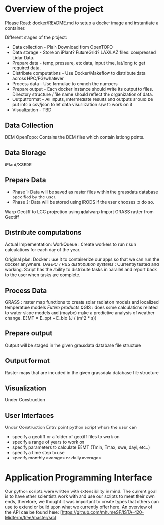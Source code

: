 Overview of the project
==

Please Read: docker/README.md to setup a docker image and instantiate a container.

Different stages of the project:
* Data collection - Plain Download from OpenTOPO
* Data storage - Store on iPlant? FutureGrid? LAX/LAZ files: compressed Lidar Data.
* Prepare data - temp, pressure, etc data, input time, lat/long to get required data.
* Distribute computations - Use Docker/Makeflow to distribute data across HPC/FG/whatever
* Process data - Use formulae to crunch the numbers
* Prepare output - Each docker instance should write its output to files. Directory structure / file name should reflect the organization of data.
* Output format - All inputs, intermediate results and outputs should be put into a csv/json to let data visualization s/w to work on it
* Visualization - TBD


## Data Collection

DEM
OpenTopo: Contains the DEM files which contain latlong points.


## Data Storage

iPlant/XSEDE


## Prepare Data

* Phase 1: Data will be saved as raster files within the grassdata database specified by the user.
* Phase 2: Data will be stored using iRODS if the user chooses to do so.

Warp Geotiff to LCC projection using gdalwarp
Import GRASS raster from Geotiff


## Distribute computations

Actual Implementation:
WorkQueue : Create workers to run r.sun calculations for each day of the year.

Original plan:
Docker : use it to containerize our apps so that we can run the docker anywhere.
*UAHPC / PBS distrobution systems* : Currently tested and working.  Script has the ability to distribute tasks in parallel and report back to the user when tasks are complete.


## Process Data

GRASS : raster map functions to create solar radiation models and localized temperature models *Future products*
QGIS : does some calculations related to water slope models and (maybe) make a predictive analysis of weather change.
EEMT = E_ppt + E_bio (J / (m^2 * s))

## Prepare output

Output will be staged in the given grassdata database file structure

## Output format

Raster maps that are included in the given grassdata database file structure

## Visualization

Under Construction

## User Interfaces

Under Construction
Entry point python script where the user can:
* specify a geotiff or a folder of geotiff files to work on
* specify a range of years to work on
* specify parameters to calculate EEMT (Tmin, Tmax, swe, dayl, etc..)
* specify a time step to use
* specify monthly averages or daily averages

Application Programming Interface
==
Our python scripts were written with extensibility in mind.  The current goal is to have other scientists work with and use our scripts to meet their own ends, therefore, we thought it was important to create types that others can use to extend or build upon what we currently offer here.  An overview of the API can be found here: [https://github.com/mhumeSF/ISTA-420-Midterm/tree/master/src]

